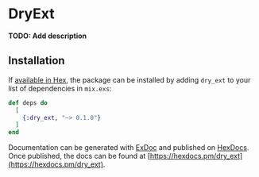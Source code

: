 # DryExt

**TODO: Add description**

## Installation

If [available in Hex](https://hex.pm/docs/publish), the package can be installed
by adding `dry_ext` to your list of dependencies in `mix.exs`:

```elixir
def deps do
  [
    {:dry_ext, "~> 0.1.0"}
  ]
end
```

Documentation can be generated with [ExDoc](https://github.com/elixir-lang/ex_doc)
and published on [HexDocs](https://hexdocs.pm). Once published, the docs can
be found at [https://hexdocs.pm/dry_ext](https://hexdocs.pm/dry_ext).

